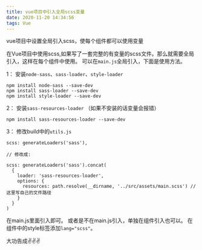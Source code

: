 ```yaml
---
title: vue项目中引入全局scss变量
date: 2020-11-20 14:34:56
tags: Vue
---
```

vue项目中设置全局引入scss，使每个组件都可以使用变量

在Vue项目中使用scss,如果写了一套完整的有变量的scss文件。那么就需要全局引入，这样在每个组件中使用。
可以在`main.js`全局引入，下面是使用方法。

1： 安装`node-sass`、`sass-loader`、`style-loader`
```
npm install node-sass --save-dev
npm install sass-loader --save-dev
npm install style-loader --save-dev 
```

2： 安装`sass-resources-loader` （如果不安装的话变量会报错）

```
npm install sass-resources-loader --save-dev
```

3： 修改build中的`utils.js`
```
scss: generateLoaders('sass'),

// 修改成:

scss: generateLoaders('sass').concat(
  {
    loader: 'sass-resources-loader',
    options: {
      resources: path.resolve(__dirname, '../src/assets/main.scss') //这里写自己的文件路径
    }
  }
)
```
在main.js里面引入即可。 或者是不在main.js引入，单独在组件引入也可以。 在组件中的style标签添加`lang="scss"`。

大功告成✌️✌️✌️
